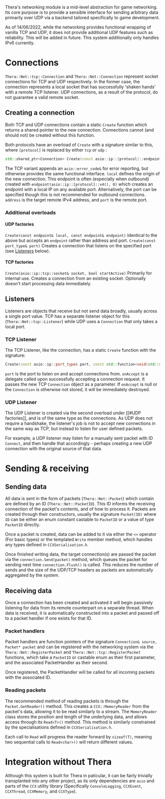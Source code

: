 Thera's networking module is a mid-level abstraction for game networking. Its core purpose is to provide a sensible interface for sending arbitrary data primarily over UDP via a backend tailored specifically to game development.

As of 14/06/2022, while the networking provides functional wrapping of vanilla TCP and UDP, it does not provide additional UDP features such as reliability. This will be added in future. This system additionally only handles IPv6 currently.

# Connections
`Thera::Net::tcp::Connection` and `Thera::Net::Connection` represent socket connections for TCP and UDP respectively. In the former case, the connection represents a local socket that has successfully 'shaken hands' with a remote TCP listener. UDP connections, as a result of the protocol, do not guarantee a valid remote socket.
## Creating a connection
Both TCP and UDP connections contain a static `Create` function which returns a shared pointer to the new connection. Connections cannot (and should not) be created without this function.

Both protocols have an overload of `Create` with a signature similar to this, where `[protocol]` is replaced by either `tcp` or `udp` :
```cpp
std::shared_ptr<Connection> Create(const asio::ip::[protocol]::endpoint& local, const asio::ip::address& address, const asio::ip::port_type& port)
```
The TCP variant appends an `asio::error_code&` for error reporting, but otherwise provides the same functional interface. 
`local` defines the origin of the new connection. This endpoint is often (especially when outbound) created with `endpoint(asio::ip::[protocol]::v4(), 0)` which creates an endpoint with a local IP on any available port. Alternatively, the port can be specified though this is not recommended for outbound connections.
`address` is the target remote IPv4 address, and `port` is the remote port.

### Additional overloads
#### UDP factories
`Create(const endpoint& local, const endpoint& endpoint)`
Identical to the above but accepts an `endpoint` rather than address and port.
`Create(const port_type& port)`
Creates a connection that listens on the specified port (see [Listeners](#Listeners) below).
#### TCP factories
`Create(asio::ip::tcp::socket& socket, bool startActive)`
Primarily for internal use. Creates a connection from an existing socket. Optionally doesn't start processing data immediately.

## Listeners
Listeners are objects that receive but not send data broadly, usually across a single port value. TCP has a separate listener object for this (`Thera::Net::tcp::Listener`) while UDP uses a `Connection` that only takes a local port.
### TCP Listener
The TCP Listener, like the connection, has a static `Create` function with the signature:
```cpp
Create(const asio::ip::port_type& port, const std::function<void(std::shared_ptr<Connection>)>& onAccept)
```
`port` is the port to listen on and accept connections from.
`onAccept` is a delegate called upon successfully accepting a connection request. It passes the new TCP `Connection` object as a parameter. If `onAccept` is null or the `Connection` is otherwise not stored, it will be immediately destroyed.
### UDP Listener
The UDP Listener is created via the second overload under [[#UDP factories]], and is of the same type as the connections. As UDP does not require a handshake, the listener's job is not to accept new connections in the same way as TCP, but instead to listen for user defined packets.

For example, a UDP listener may listen for a manually sent packet with ID `Connect`, and then handle that accordingly - perhaps creating a new UDP connection with the original source of that data.
# Sending & receiving
## Sending data
All data is sent in the form of packets (`Thera::Net::Packet`) which contain are defined by an ID (`Thera::Net::PacketID`). This ID informs the receiving connection of the packet's contents, and of how to process it. Packets are created through their constructors, usually the signature `Packet(ID)` where `ID` can be either an enum constant castable to `PacketID` or a value of type `PacketID` directly.

Once a packet is created, data can be added to it via either the `<<` operator (For basic types) or the templated `Write` member method, which handles any types defined in `CCXSerialisation.h`.

Once finished writing data, the target connection(s) are passed the packet via the `connection.Send(packet)` method, which queues the packet for sending next time `connection.Flush()` is called. This reduces the number of sends and the size of the UDP/TCP headers as packets are automatically aggregated by the system.

## Receiving data
Once a connection has been created and activated it will begin passively listening for data from its remote counterpart on a separate thread. When data is received, it is automatically constructed into a packet and passed off to a packet handler if one exists for that ID.
### Packet handlers
Packet handlers are function pointers of the signature `Connection& source, Packet* packet` and can be registered with the networking system via the `Thera::Net::RegisterPacket` and `Thera::Net::tcp::RegisterPacket` functions, which take a `PacketID` or castable enum as their first parameter, and the associated PacketHandler as their second.

Once registered, the PacketHandler will be called for all incoming packets with the associated ID.
### Reading packets
The recommended method of reading packets is through the `Packet.GetReader()` method. This creates a `CCX::MemoryReader` from the packet's data, allowing it to be read similarly to a stream. The `MemoryReader` class stores the position and length of the underlying data, and allows access through its `Read<T>()` method. This method is similarly constrained by the specialisations defined in `CCXSerialisation.h`.

Each call to `Read` will progress the reader forward by `sizeof(T)`, meaning two sequential calls to `Read<char>()` will return different values.
# Integration without Thera
Although this system is built for Thera in paticular, it can be fairly trivially transplanted into any other project, as its only dependencies are `asio` and parts of the `CCX` utility library (Specifically `ConsoleLogging`,  `CCXEvent`, `CCXThread`, `CCXMemory`, and `CCXType`).